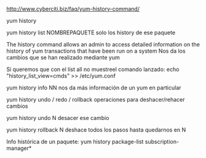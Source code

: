 http://www.cyberciti.biz/faq/yum-history-command/

yum history

yum history list NOMBREPAQUETE
  solo los history de ese paquete

The history command allows an admin to access detailed information on the history of yum transactions that have been run on a system
Nos da los cambios que se han realizado mediante yum

Si queremos que con el list all no muestreel comando lanzado:
echo "history_list_view=cmds" >> /etc/yum.conf


yum history info NN
nos da más información de un yum en particular

yum history undo / redo / rollback
operaciones para deshacer/rehacer cambios

yum history undo N
  desacer ese cambio

yum history rollback N
  deshace todos los pasos hasta quedarnos en N

Info histórica de un paquete:
yum history package-list subscription-manager\*
